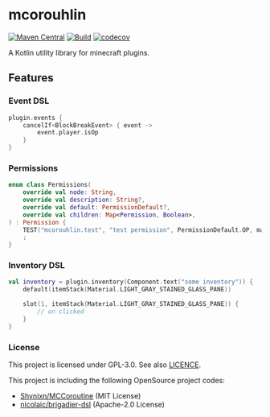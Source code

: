 # mcorouhlin

[![Maven Central](https://img.shields.io/maven-central/v/land.vani.mcorouhlin/mcorouhlin-api)](https://search.maven.org/search?q=g:land.vani.mcorouhlin)
[![Build](https://github.com/vaniland-mc/mcorouhlin/actions/workflows/build.yml/badge.svg)](https://github.com/vaniland-mc/mcorouhlin/actions/workflows/build.yml)
[![codecov](https://codecov.io/gh/vaniland-mc/mcorouhlin/branch/main/graph/badge.svg?token=Qh9dZllma8)](https://codecov.io/gh/vaniland-mc/mcorouhlin)

A Kotlin utility library for minecraft plugins.

## Features

### Event DSL

```kotlin
plugin.events {
    cancelIf<BlockBreakEvent> { event ->
        event.player.isOp
    }
}
```

### Permissions

```kotlin
enum class Permissions(
    override val node: String,
    override val description: String?,
    override val default: PermissionDefault?,
    override val children: Map<Permission, Boolean>,
) : Permission {
    TEST("mcorouhlin.test", "test permission", PermissionDefault.OP, mapOf()),
    ;
}
```

### Inventory DSL

```kotlin
val inventory = plugin.inventory(Component.text("some inventory")) {
    default(itemStack(Material.LIGHT_GRAY_STAINED_GLASS_PANE))

    slot(1, itemStack(Material.LIGHT_GRAY_STAINED_GLASS_PANE)) {
        // on clicked
    }
}
```

### License

This project is licensed under GPL-3.0.
See also [LICENCE](LICENSE).

This project is including the following OpenSource project codes:

- [Shynixn/MCCoroutine](https://github.com/Shynixn/MCCoroutine) (MIT License)
- [nicolaic/brigadier-dsl](https://github.com/nicolaic/brigadier-dsl) (Apache-2.0 License)
